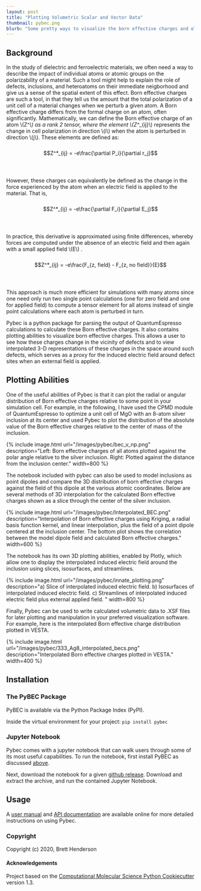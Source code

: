 ```yaml
---
layout: post
title: "Plotting Volumetric Scalar and Vector Data"
thumbnail: pybec.png
blurb: "Some pretty ways to visualize the born effective charges and electric field around nanoparticles."
---
```


## Background
In the study of dielectric and ferroelectric materials, we often need a way to describe the 
impact of individual atoms or atomic groups on the polarizability of a material. Such a tool 
might help to explain the role of defects, inclusions, and heteroatoms on their immediate neigborhood
and give us a sense of the spatial extent of this effect. Born effective charges are such a tool,
in that they tell us the amount that the total polarization of a unit cell of a material changes
when we perturb a given atom. A Born effective charge differs from the formal charge on an
atom, often significantly. Mathematically, we can define the Born effective charge of an atom \\(Z^*\\) as
a rank 2 tensor, where the element \\(Z^*_{ij}\\) represents the change in cell polarization in direction \\(i\\)
when the atom is perturbed in direction \\(j\\). These elements are defined as:
<br><br>
$$Z^*_{ij} = -e\frac{\partial P_i}{\partial r_j}$$ 
<br><br>

However, these charges can equivalently be defined as the change in the force experienced by the atom 
when an electric field is applied to the material. That is, <br><br>
$$Z^*_{ij} = -e\frac{\partial F_i}{\partial E_j}$$ 
<br><br>
 
In practice, this derivative is approximated using finite differences, whereby forces are computed 
under the absence of an electric field and then again with a small applied field \\(E\\) . <br><br>
$$Z^*_{ij} = -e\frac{F_{z, field} - F_{z, no field}}{E}$$ 
<br><br>

This approach is much more efficient for simulations with many atoms since one need only run two single point
calculations (one for zero field and one for applied field) to compute a tensor element for all
atoms instead of single point calculations where each atom is perturbed in turn.

Pybec is a python package for parsing the output of QuantumEspresso calculations to calculate 
these Born effective charges. It also contains plotting abilities to visualize born effective 
charges. This allows a user to see how these charges change in the vicinity of defects and to 
view interpolated 3-D representations of these charges in the space around such defects, which 
serves as a proxy for the induced electric field around defect sites when an external field is
applied.

## Plotting Abilities
One of the useful abilities of Pybec is that it can plot the radial or angular distribution of 
Born effective charges relative to some point in your simulation cell. For example, in the following,
I have used the CPMD module of QuantumEspresso to optimize a unit cell of MgO with an 8-atom
silver inclusion at its center and used Pybec to plot the distribution of the absolute value of the Born effective 
charges relative to the center of mass of the inclusion.

{% include image.html url="/images/pybec/bec_v_np.png" description="Left: Born effective charges of all atoms plotted
against the polar angle relative to the silver inclusion. Right: Plotted against the distance from the inclusion center." width=800 %}

The notebook included with pybec can also be used to model inclusions as point dipoles and compare the 3D distribution
of born effective charges against the field of this dipole at the various atomic coordinates. Below are several
methods of 3D interpolation for the calculated Born effective charges shown as a slice through the center of the silver
inclusion. 

{% include image.html url="/images/pybec/Interpolated_BEC.png" description="Interpolation of Born
effective charges using Kriging, a radial basis function kernel, and linear interpolation, plus the field of a
point dipole centered at the inclusion center. The bottom plot shows the correlation between the model dipole field and
calculated Born effective charges." width=600 %}

The notebook has its own 3D plotting abilities, enabled by Plotly, which allow one to display the interpolated induced
electric field around the inclusion using slices, isosurfaces, and streamlines.

{% include image.html url="/images/pybec/innate_plotting.png" description="a) Slice of interpolated induced electric field. b) Isosurfaces
of interpolated induced electric field. c) Streamlines of interpolated induced electric field plus external applied field. " width=800 %}

Finally, Pybec can be used to write calculated volumetric data to .XSF files for later plotting and manipulation
in your preferred visualization software. For example, here is the interpolated Born effective charge distribution 
plotted in VESTA.

{% include image.html url="/images/pybec/333_Ag8_interpolated_becs.png" description="Interpolated Born effective charges plotted in VESTA." width=400 %}

## Installation

### The PyBEC Package
PyBEC is available via the Python Package Index (PyPI).

Inside the virtual environment for your project:
```pip install pybec```

### Jupyter Notebook
Pybec comes with a jupyter notebook that can walk users through some of its most useful 
capabilities. To run the notebook, first install PyBEC as discussed [above](#the-pybec-package).

Next, download the notebook for a given [github release](https://github.com/brettrhenderson/pybec/releases).
Download and extract the archive, and run the contained Jupyter Notebook.

## Usage
A [user manual](https://pybec.readthedocs.io/en/latest/) and [API documentation](https://pybec.readthedocs.io/en/latest/api.html)
are available online for more detailed instructions on using Pybec.

### Copyright

Copyright (c) 2020, Brett Henderson


#### Acknowledgements

Project based on the
[Computational Molecular Science Python Cookiecutter](https://github.com/molssi/cookiecutter-cms) version 1.3.
